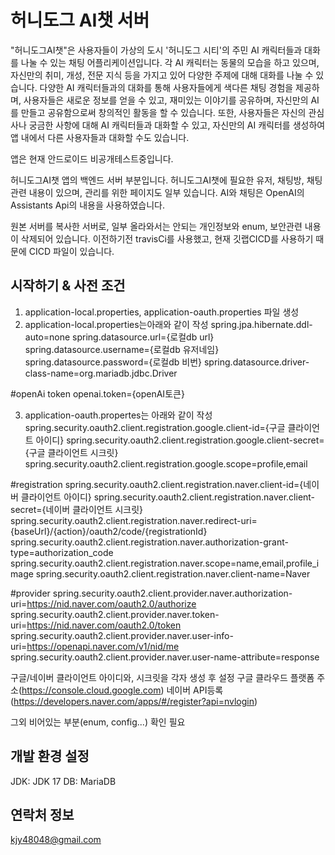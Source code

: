 # 허니도그 AI챗 서버

"허니도그AI챗"은 사용자들이 가상의 도시 '허니도그 시티'의 주민 AI 캐릭터들과 대화를 나눌 수 있는 채팅 어플리케이션입니다. 
각 AI 캐릭터는 동물의 모습을 하고 있으며, 자신만의 취미, 개성, 전문 지식 등을 가지고 있어 다양한 주제에 대해 대화를 나눌 수 있습니다.
다양한 AI 캐릭터들과의 대화를 통해 사용자들에게 색다른 채팅 경험을 제공하며, 사용자들은 새로운 정보를 얻을 수 있고, 재미있는 이야기를 공유하며, 자신만의 AI를 만들고 공유함으로써 창의적인 활동을 할 수 있습니다. 
또한, 사용자들은 자신의 관심사나 궁금한 사항에 대해 AI 캐릭터들과 대화할 수 있고, 자신만의 AI 캐릭터를 생성하여 앱 내에서 다른 사용자들과 대화할 수도 있습니다. 

앱은 현재 안드로이드 비공개테스트중입니다.

허니도그AI챗 앱의 백엔드 서버 부분입니다.
허니도그AI챗에 필요한 유저, 채팅방, 채팅 관련 내용이 있으며, 관리를 위한 페이지도 일부 있습니다.
AI와 채팅은 OpenAI의 Assistants Api의 내용을 사용하였습니다.

원본 서버를 복사한 서버로, 일부 올라와서는 안되는 개인정보와 enum, 보안관련 내용이 삭제되어 있습니다.
이전하기전 travisCi를 사용했고, 현재 깃랩CICD를 사용하기 때문에 CICD 파일이 있습니다.

## 시작하기 & 사전 조건

1. application-local.properties, application-oauth.properties 파일 생성
2. application-local.properties는아래와 같이 작성
spring.jpa.hibernate.ddl-auto=none
spring.datasource.url={로컬db url}
spring.datasource.username={로컬db 유저네임}
spring.datasource.password={로컬db 비번}
spring.datasource.driver-class-name=org.mariadb.jdbc.Driver

#openAi token
openai.token={openAI토큰}

3. application-oauth.propertes는 아래와 같이 작성
spring.security.oauth2.client.registration.google.client-id={구글 클라이언트 아이디}
spring.security.oauth2.client.registration.google.client-secret={구글 클라이언트 시크릿}
spring.security.oauth2.client.registration.google.scope=profile,email

#registration
spring.security.oauth2.client.registration.naver.client-id={네이버 클라이언트 아이디}
spring.security.oauth2.client.registration.naver.client-secret={네이버 클라이언트 시크릿}
spring.security.oauth2.client.registration.naver.redirect-uri={baseUrl}/{action}/oauth2/code/{registrationId}
spring.security.oauth2.client.registration.naver.authorization-grant-type=authorization_code
spring.security.oauth2.client.registration.naver.scope=name,email,profile_image
spring.security.oauth2.client.registration.naver.client-name=Naver

#provider
spring.security.oauth2.client.provider.naver.authorization-uri=https://nid.naver.com/oauth2.0/authorize
spring.security.oauth2.client.provider.naver.token-uri=https://nid.naver.com/oauth2.0/token
spring.security.oauth2.client.provider.naver.user-info-uri=https://openapi.naver.com/v1/nid/me
spring.security.oauth2.client.provider.naver.user-name-attribute=response

구글/네이버 클라이언트 아이디와, 시크릿을 각자 생성 후 설정
구글 클라우드 플랫폼 주소(https://console.cloud.google.com)
네이버 API등록(https://developers.naver.com/apps/#/register?api=nvlogin)

그외 비어있는 부분(enum, config...) 확인 필요

## 개발 환경 설정
JDK: JDK 17
DB: MariaDB

## 연락처 정보

kjy48048@gmail.com
